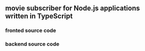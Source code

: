 ## movie subscriber for Node.js applications written in TypeScript

### fronted source code

### backend source code